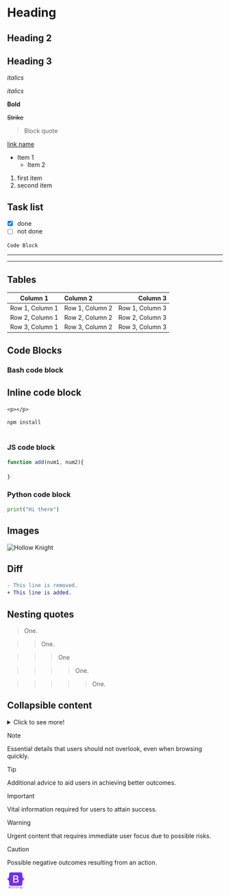# Heading

## Heading 2

## Heading 3

<!--This is a comment block-->

*italics*

_italics_

**Bold**

~~Strike~~

> Block quote

[link name](link.com)

<!--Unordered List-->
* Item 1
  * Item 2

<!--Ordered List -->

1. first item
2. second item

## Task list
<!-- task list -->
* [x] done
* [ ] not done

`Code Block`

<!--Horizontal Line-->
---
___

## Tables
<!-- tables -->
<!-- Note that :---: means center aligned -->
<!-- Note that ---: means right aligned -->
<!-- Note that :--- means left aligned -->

| Column 1 | Column 2 | Column 3 |
| :---: | :--- | ---: |
| Row 1, Column 1 | Row 1, Column 2 | Row 1, Column 3 |
| Row 2, Column 1 | Row 2, Column 2 | Row 2, Column 3 |
| Row 3, Column 1 | Row 3, Column 2 | Row 3, Column 3 |

## Code Blocks
### Bash code block

## Inline code block
<!-- inline code block -->
`<p></p>`

<!-- Bash script block -->

```bash
npm install
    
```
### JS code block

<!-- JS Block -->

```javascript
function add(num1, num2){

}

```
### Python code block

<!-- Python block -->

```python
print("Hi there")
```

## Images
<!--Images-->

![Hollow Knight](hollo.jpg)

<!-- github md -->

## Diff
<!-- Diff -->
```diff
- This line is removed.
+ This line is added.
```

## Nesting quotes

> One.

>> One.

>>> One

>>>> One.

>>>>> One.

## Collapsible content

   <details>
    <summary>Click to see more!</summary>
    
    ## More awesome tips!

    - item 1 
    - item 2
   </details>

> [!NOTE]
> Essential details that users should not overlook, even when browsing quickly.

> [!TIP]
> Additional advice to aid users in achieving better outcomes.

> [!IMPORTANT]
> Vital information required for users to attain success.

> [!WARNING]
> Urgent content that requires immediate user focus due to possible risks.

> [!CAUTION]
> Possible negative outcomes resulting from an action.

<!-- full example on an img tag inside a link tag -->

<a href="https://getbootstrap.com" target="_blank"> <img src="https://raw.githubusercontent.com/devicons/devicon/master/icons/bootstrap/bootstrap-plain-wordmark.svg" alt="bootstrap" width="40" height="40"/> </a>
